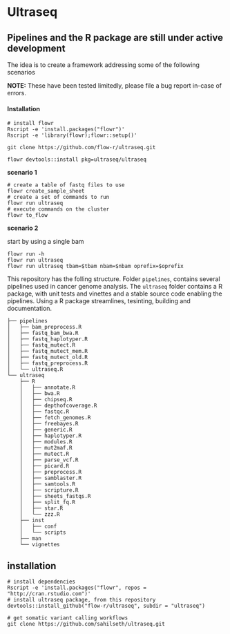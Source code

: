 
# Ultraseq

## Pipelines and the R package are still under active development

The idea is to create a framework addressing some of the following scenarios

**NOTE:** These have been tested limitedly, please file a bug report in-case of errors.



#### Installation

```
# install flowr
Rscript -e 'install.packages("flowr")'
Rscript -e 'library(flowr);flowr::setup()'

git clone https://github.com/flow-r/ultraseq.git

flowr devtools::install pkg=ultraseq/ultraseq
```



**scenario 1**

```
# create a table of fastq files to use
flowr create_sample_sheet
# create a set of commands to run
flowr run ultraseq
# execute commands on the cluster
flowr to_flow
```

**scenario 2**

start by using a single bam

```
flowr run -h
flowr run ultraseq
flowr run ultraseq tbam=$tbam nbam=$nbam oprefix=$oprefix
```

This repository has the folling structure. 
Folder `pipelines`, contains several pipelines used in cancer genome analysis.
The `ultraseq` folder contains a R package, with unit tests and vinettes and a stable source code
enabling the pipelines. Using a R package streamlines, tesinting, building and documentation.


```
├── pipelines
│   ├── bam_preprocess.R
│   ├── fastq_bam_bwa.R
│   ├── fastq_haplotyper.R
│   ├── fastq_mutect.R
│   ├── fastq_mutect_mem.R
│   ├── fastq_mutect_old.R
│   ├── fastq_preprocess.R
│   └── ultraseq.R
└── ultraseq
    ├── R
    │   ├── annotate.R
    │   ├── bwa.R
    │   ├── chipseq.R
    │   ├── depthofcoverage.R
    │   ├── fastqc.R
    │   ├── fetch_genomes.R
    │   ├── freebayes.R
    │   ├── generic.R
    │   ├── haplotyper.R
    │   ├── modules.R
    │   ├── mut2maf.R
    │   ├── mutect.R
    │   ├── parse_vcf.R
    │   ├── picard.R
    │   ├── preprocess.R
    │   ├── samblaster.R
    │   ├── samtools.R
    │   ├── scripture.R
    │   ├── sheets_fastqs.R
    │   ├── split_fq.R
    │   ├── star.R
    │   └── zzz.R
    ├── inst
    │   ├── conf
    │   └── scripts
    ├── man
    └── vignettes
```

## installation

```
# install dependencies
Rscript -e 'install.packages("flowr", repos = "http://cran.rstudio.com")'
# install ultraseq package, from this repository
devtools::install_github("flow-r/ultraseq", subdir = "ultraseq")

# get somatic variant calling workflows
git clone https://github.com/sahilseth/ultraseq.git
```



<!---- 
notes @sethsa

tree ultraseq/ -P *R 

cd ultraseq
chmod u+x ultraseq
bin/ultraseq
flowr should be available in all nodes
flowr ultraseq::merge_sheets


--->